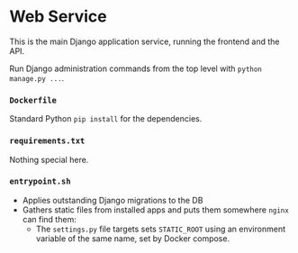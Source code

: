 # Web Service

This is the main Django application service, running the frontend and the API.

Run Django administration commands from the top level with `python manage.py ...`.

### `Dockerfile`

Standard Python `pip install` for the dependencies.

### `requirements.txt`

Nothing special here.

### `entrypoint.sh`

- Applies outstanding Django migrations to the DB
- Gathers static files from installed apps and puts them somewhere `nginx` can find them:
    - The `settings.py` file targets sets `STATIC_ROOT` using an environment variable of the same name, set by Docker compose.
